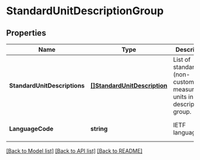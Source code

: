 # StandardUnitDescriptionGroup

## Properties
Name | Type | Description | Notes
------------ | ------------- | ------------- | -------------
**StandardUnitDescriptions** | [**[]StandardUnitDescription**](StandardUnitDescription.md) | List of standard (non-custom) measurement units in this description group. | [optional] [default to null]
**LanguageCode** | **string** | IETF language tag. | [optional] [default to null]

[[Back to Model list]](../README.md#documentation-for-models) [[Back to API list]](../README.md#documentation-for-api-endpoints) [[Back to README]](../README.md)


